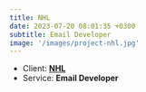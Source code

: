 ```yaml
---
title: NHL
date: 2023-07-20 08:01:35 +0300
subtitle: Email Developer
image: '/images/project-nhl.jpg'
---
```


<!-- -->

<ul class="list-inline item-details">
    <li>Client:
        <strong><a href="https://www.nhl.com">NHL</a>
        </strong>
    </li>
    <li>Service:
        <strong>Email Developer</strong>
    </li>
</ul>